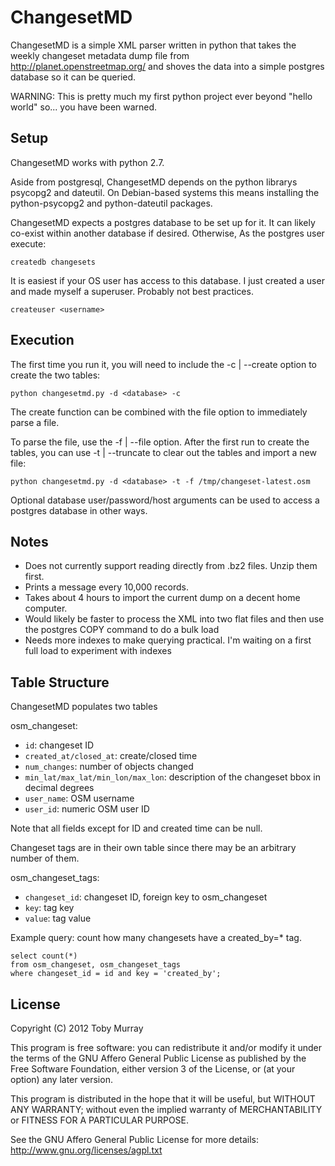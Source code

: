ChangesetMD
=========

ChangesetMD is a simple XML parser written in python that takes the weekly changeset metadata dump file from http://planet.openstreetmap.org/ and shoves the data into a simple postgres database so it can be queried.

WARNING: This is pretty much my first python project ever beyond "hello world" so... you have been warned.


Setup
------------

ChangesetMD works with python 2.7.

Aside from postgresql, ChangesetMD depends on the python librarys psycopg2 and dateutil.
On Debian-based systems this means installing the python-psycopg2 and python-dateutil packages.

ChangesetMD expects a postgres database to be set up for it. It can likely co-exist within another database if desired. Otherwise, As the postgres user execute:

    createdb changesets

It is easiest if your OS user has access to this database. I just created a user and made myself a superuser. Probably not best practices.

    createuser <username>


Execution
------------
The first time you run it, you will need to include the -c | --create option to create the two tables:

    python changesetmd.py -d <database> -c

The create function can be combined with the file option to immediately parse a file.

To parse the file, use the -f | --file option. After the first run to create the tables, you can use -t | --truncate to clear out the tables and import a new file:

    python changesetmd.py -d <database> -t -f /tmp/changeset-latest.osm

Optional database user/password/host arguments can be used to access a postgres database in other ways.


Notes
------------
- Does not currently support reading directly from .bz2 files. Unzip them first.
- Prints a message every 10,000 records.
- Takes about 4 hours to import the current dump on a decent home computer.
- Would likely be faster to process the XML into two flat files and then use the postgres COPY command to do a bulk load
- Needs more indexes to make querying practical. I'm waiting on a first full load to experiment with indexes


Table Structure
------------
ChangesetMD populates two tables

osm\_changeset:

- `id`: changeset ID
- `created_at/closed_at`: create/closed time 
- `num_changes`: number of objects changed
- `min_lat/max_lat/min_lon/max_lon`: description of the changeset bbox in decimal degrees
- `user_name`: OSM username
- `user_id`: numeric OSM user ID

Note that all fields except for ID and created time can be null.

Changeset tags are in their own table since there may be an arbitrary number of them.

osm\_changeset\_tags:

- `changeset_id`: changeset ID, foreign key to osm\_changeset
- `key`: tag key
- `value`: tag value

Example query: count how many changesets have a created\_by=\* tag.

    select count(*) 
    from osm_changeset, osm_changeset_tags 
    where changeset_id = id and key = 'created_by';


License
------------
Copyright (C) 2012  Toby Murray

This program is free software: you can redistribute it and/or modify it under the terms of the GNU Affero General Public License as published by the Free Software Foundation, either version 3 of the License, or (at your option) any later version.

This program is distributed in the hope that it will be useful, but WITHOUT ANY WARRANTY; without even the implied warranty of MERCHANTABILITY or FITNESS FOR A PARTICULAR PURPOSE.  

See the GNU Affero General Public License for more details: http://www.gnu.org/licenses/agpl.txt
